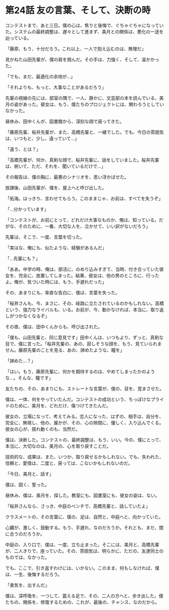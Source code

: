 # 第24話 友の言葉、そして、決断の時

コンテストまで、あと三日。僕の心は、焦りと後悔で、ぐちゃぐちゃになっていた。システムの最終調整は、遅々として進まず、美月との関係は、悪化の一途を辿っている。

「藤原、もう、十分だろう。これ以上、一人で抱え込むのは、無理だ」

見かねた山田先輩が、僕の肩を掴んだ。その手は、力強く、そして、温かかった。

「でも、まだ、最適化の余地が…」

「それよりも、もっと、大事なことがあるだろう」

先輩の視線の先には、部室の隅で、一人、静かに、文芸部の本を読んでいる、美月の姿があった。彼女は、もう、僕たちのプロジェクトには、関わろうとしていなかった。

昼休み、田中くんが、図書館から、深刻な顔で戻ってきた。

「藤原先輩、桜井先輩が、また、高橋先輩と、一緒でした。でも、今日の雰囲気は、いつもと、少し、違っていて…」

「違う、とは？」

「高橋先輩が、何か、真剣な顔で、桜井先輩に、話をしていました。桜井先輩は、俯いて、ただ、それを、聞いているだけで…」

その報告は、僕の胸に、最悪のシナリオを、思い浮かばせた。

放課後、山田先輩が、僕を、屋上へと呼び出した。

「拓海。はっきり、言わせてもらう。このままじゃ、お前は、すべてを失うぞ」

「…分かっています」

「コンテストが、お前にとって、どれだけ大事なものか、俺は、知っている。だがな、そのために、一番、大切な人を、泣かせて、いい訳がないだろう」

先輩は、そこで、一度、言葉を切った。

「実はな、俺にも、似たような、経験があるんだ」

「…先輩にも？」

「ああ。中学の時、俺は、部活に、のめり込みすぎて、当時、付き合っていた彼女を、完全に、放置してしまった。結果、彼女は、他の男のところに、行ったよ。俺が、気づいた時には、もう、手遅れだった」

その、あまりにも、率直な告白に、僕は、言葉を失った。

「桜井さんも、今、まさに、その、岐路に立たされているのかもしれない。高橋という、強力なライバルも、いる。お前が、今、動かなければ、本当に、取り返しがつかなくなるぞ」

その夜、僕は、田中くんからも、呼び出された。

「僕も、山田先輩と、同じ意見です」田中くんは、いつもより、ずっと、真剣な目で、僕に言った。「桜井先輩の、あの、寂しそうな顔を、もう、見ていられません。藤原先輩のことを見る、あの、諦めたような、瞳を」

「諦めた…？」

「はい。もう、藤原先輩に、何かを期待するのは、やめてしまったかのような…。そんな、瞳です」

友たちの、その、あまりにも、ストレートな言葉が、僕の、目を、覚まさせた。

僕は、一体、何をやっていたんだ。コンテストの成功という、ちっぽけなプライドのために、美月を、どれだけ、傷つけてきたんだ。

彼女の、立場になって、考えてみる。恋人になった、はずの、相手は、自分を、完全に、無視し、他の、誰かが、その、心の隙間に、優しく、入り込んでくる。彼女の心が、揺れ動くのも、当然だ。

僕は、決断した。コンテストの、最終調整は、もう、いい。今の、僕にとって、本当に、大切なのは、美月の、心を取り戻すことだ。

技術的な、成果は、また、いつか、取り戻せるかもしれない。でも、失われた、信頼と、愛情は、二度と、戻っては、こないかもしれないのだ。

「今日、美月と、話す」

僕は、固く、誓った。

昼休み、僕は、美月を、探した。教室にも、図書室にも、彼女の姿は、ない。

「桜井さんなら、さっき、中庭のベンチで、高橋先輩と、話していたよ」

クラスメートの、その言葉に、僕の、足は、自然と、中庭へと、向かっていた。

心臓が、激しく、鼓動する。もう、手遅れ、なのだろうか。それとも、まだ、間に合うのだろうか。

中庭の、入り口で、僕は、一度、立ち止まった。そこには、美月と、高橋先輩が、二人きりで、座っていた。その、雰囲気は、明らかに、ただの、友達同士のものでは、なかった。

でも、ここで、引き返すわけには、いかない。このまま、何もしなければ、僕は、一生、後悔するだろう。

「勇気を、出すんだ」

僕は、深呼吸を、一つして、震える足で、その、二人の方へと、歩き出した。僕たちの、関係を、修復するための、これが、最後の、チャンス、なのだから。
